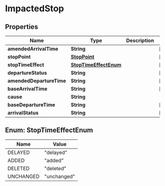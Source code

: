 
# ImpactedStop

## Properties
Name | Type | Description | Notes
------------ | ------------- | ------------- | -------------
**amendedArrivalTime** | **String** |  |  [optional]
**stopPoint** | [**StopPoint**](StopPoint.md) |  |  [optional]
**stopTimeEffect** | [**StopTimeEffectEnum**](#StopTimeEffectEnum) |  |  [optional]
**departureStatus** | **String** |  |  [optional]
**amendedDepartureTime** | **String** |  |  [optional]
**baseArrivalTime** | **String** |  |  [optional]
**cause** | **String** |  | 
**baseDepartureTime** | **String** |  |  [optional]
**arrivalStatus** | **String** |  |  [optional]


<a name="StopTimeEffectEnum"></a>
## Enum: StopTimeEffectEnum
Name | Value
---- | -----
DELAYED | &quot;delayed&quot;
ADDED | &quot;added&quot;
DELETED | &quot;deleted&quot;
UNCHANGED | &quot;unchanged&quot;



